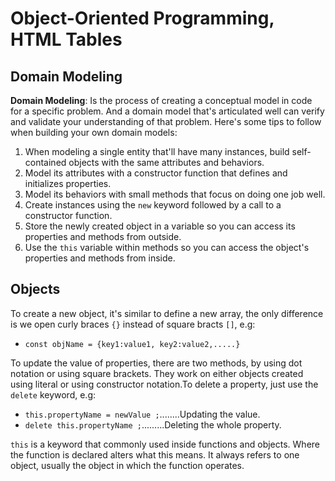 # Object-Oriented Programming, HTML Tables

## Domain Modeling

**Domain Modeling**: Is the process of creating a conceptual model in code for a specific problem. And a domain model that's articulated well can verify and validate your understanding of that problem. Here's some tips to follow when building your own domain models:

1. When modeling a single entity that'll have many instances, build self-contained objects with the same attributes and behaviors.
2. Model its attributes with a constructor function that defines and initializes properties.
3. Model its behaviors with small methods that focus on doing one job well.
4. Create instances using the `new` keyword followed by a call to a constructor function.
5. Store the newly created object in a variable so you can access its properties and methods from outside.
6. Use the `this` variable within methods so you can access the object's properties and methods from inside.

## Objects

To create a new object, it's similar to define a new array, the only difference is we open curly braces `{}` instead of square bracts `[]`, e.g:
- `const objName = {key1:value1, key2:value2,.....}`

To update the value of properties, there are two methods, by using dot notation or using square brackets. They work on either objects created using literal or using constructor notation.To delete a property, just use the `delete` keyword, e.g:
- `this.propertyName = newValue ;`........Updating the value.
- `delete this.propertyName ;`.........Deleting the whole property.

`this` is a keyword that commonly used inside functions and objects. Where the function is declared alters what this means. It always refers to one object, usually the object in which the function operates.